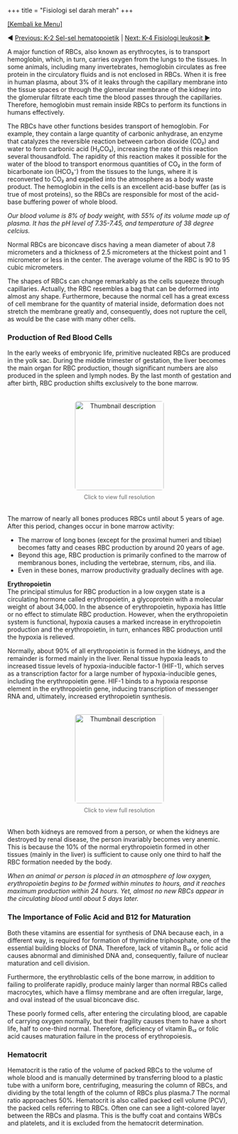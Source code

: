 +++
title = "Fisiologi sel darah merah"
+++

[[Kembali ke Menu]](/HIS/)

◄ [Previous: K-2 Sel-sel hematopoietik](/HIS/k2/) | [Next: K-4 Fisiologi leukosit ►](/HIS/k4/)


A major function of RBCs, also known as erythrocytes, is to transport hemoglobin, which, in turn, carries oxygen from the lungs to the tissues. In some animals, including many invertebrates, hemoglobin circulates as free protein in the circulatory fluids and is not enclosed in RBCs. When it is free in human plasma, about 3% of it leaks through the capillary membrane into the tissue spaces or through the glomerular membrane of the kidney into the glomerular filtrate each time the blood passes through the capillaries. Therefore, hemoglobin must remain inside RBCs to perform its functions in humans effectively.

The RBCs have other functions besides transport of hemoglobin. For example, they contain a large quantity of carbonic anhydrase, an enzyme that catalyzes the reversible reaction between carbon dioxide (CO₂) and water to form carbonic acid (H₂CO₃), increasing the rate of this reaction several thousandfold. The rapidity of this reaction makes it possible for the water of the blood to transport enormous quantities of CO₂ in the form of bicarbonate ion (HCO₃⁻) from the tissues to the lungs, where it is reconverted to CO₂ and expelled into the atmosphere as a body waste product. The hemoglobin in the cells is an excellent acid-base buffer (as is true of most proteins), so the RBCs are responsible for most of the acid-base buffering power of whole blood.

<i> Our blood volume is 8% of body weight, with 55% of its volume made up of plasma. It has the pH level of 7.35-7.45, and temperature of 38 degree celcius. </i>

Normal RBCs are biconcave discs having a mean diameter of about 7.8 micrometers and a thickness of 2.5 micrometers at the thickest point and 1 micrometer or less in the center. The average volume of the RBC is 90 to 95 cubic micrometers.

The shapes of RBCs can change remarkably as the cells squeeze through capillaries. Actually, the RBC resembles a bag that can be deformed into almost any shape. Furthermore, because the normal cell has a great excess of cell membrane for the quantity of material inside, deformation does not stretch the membrane greatly and, consequently, does not rupture the cell, as would be the case with many other cells.

### Production of Red Blood Cells

In the early weeks of embryonic life, primitive nucleated RBCs are produced in the yolk sac. During the middle trimester of gestation, the liver becomes the main organ for RBC production, though significant numbers are also produced in the spleen and lymph nodes. By the last month of gestation and after birth, RBC production shifts exclusively to the bone marrow.

<div style="text-align: center; margin: 2rem 0;">
  <a href="/images/Bloodprod.webp" target="_blank">
    <img
      src="/images/Bloodprod.webp"
      alt="Thumbnail description"
      style="width: 200px; height: auto; border-radius: 6px;"
    />
  </a>
  <p style="font-size: 0.9em; color: #666; margin-top: 0.5rem;">
    Click to view full resolution
  </p>
</div>

The marrow of nearly all bones produces RBCs until about 5 years of age. After this period, changes occur in bone marrow activity:

* The marrow of long bones (except for the proximal humeri and tibiae) becomes fatty and ceases RBC production by around 20 years of age.
* Beyond this age, RBC production is primarily confined to the marrow of membranous bones, including the vertebrae, sternum, ribs, and ilia.
* Even in these bones, marrow productivity gradually declines with age.

**Erythropoietin** </br> The principal stimulus for RBC production in a low oxygen state is a circulating hormone called erythropoietin, a glycoprotein with a molecular weight of about 34,000. In the absence of erythropoietin, hypoxia has little or no effect to stimulate RBC production. However, when the erythropoietin system is functional, hypoxia causes a marked increase in erythropoietin production and the erythropoietin, in turn, enhances RBC production until the hypoxia is relieved.

Normally, about 90% of all erythropoietin is formed in the kidneys, and the remainder is formed mainly in the liver. Renal tissue hypoxia leads to increased tissue levels of hypoxia-inducible factor-1 (HIF-1), which serves as a transcription factor for a large number of hypoxia-inducible genes, including the erythropoietin gene. HIF-1 binds to a hypoxia response element in the erythropoietin gene, inducing transcription of messenger RNA and, ultimately, increased erythropoietin synthesis.

<div style="text-align: center; margin: 2rem 0;">
  <a href="/images/Bloodgenesis.webp" target="_blank">
    <img
      src="/images/Bloodgenesis.webp"
      alt="Thumbnail description"
      style="width: 200px; height: auto; border-radius: 6px;"
    />
  </a>
  <p style="font-size: 0.9em; color: #666; margin-top: 0.5rem;">
    Click to view full resolution
  </p>
</div>

When both kidneys are removed from a person, or when the kidneys are destroyed by renal disease, the person invariably becomes very anemic. This is because the 10% of the normal erythropoietin formed in other tissues (mainly in the liver) is sufficient to cause only one third to half the RBC formation needed by the body.

<i> When an animal or person is placed in an atmosphere of low oxygen, erythropoietin begins to be formed within minutes to hours, and it reaches maximum production within 24 hours. Yet, almost no new RBCs appear in the circulating blood until about 5 days later. </i>

### The Importance of Folic Acid and B12 for Maturation

Both these vitamins are essential for synthesis of DNA because each, in a different way, is required for formation of thymidine triphosphate, one of the essential building blocks of DNA. Therefore, lack of vitamin B₁₂ or folic acid causes abnormal and diminished DNA and, consequently, failure of nuclear maturation and cell division.

Furthermore, the erythroblastic cells of the bone marrow, in addition to failing to proliferate rapidly, produce mainly larger than normal RBCs called macrocytes, which have a flimsy membrane and are often irregular, large, and oval instead of the usual biconcave disc.

These poorly formed cells, after entering the circulating blood, are capable of carrying oxygen normally, but their fragility causes them to have a short life, half to one-third normal. Therefore, deficiency of vitamin B₁₂ or folic acid causes maturation failure in the process of erythropoiesis.

### Hematocrit

Hematocrit is the ratio of the volume of packed RBCs to the volume of whole blood and is manually determined by transferring blood to a plastic tube with a uniform bore, centrifuging, measuring the column of RBCs, and dividing by the total length of the column of RBCs plus plasma.7 The normal ratio approaches 50%. Hematocrit is also called packed cell volume (PCV), the packed cells referring to RBCs. Often one can see a light-colored layer between the RBCs and plasma. This is the buffy coat and contains WBCs and platelets, and it is excluded from the hematocrit determination.